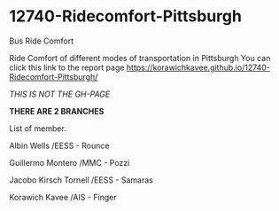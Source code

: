 # 12740-Ridecomfort-Pittsburgh

Bus Ride Comfort 

Ride Comfort of different modes of transportation in Pittsburgh
You can click this link to the report page
https://korawichkavee.github.io/12740-Ridecomfort-Pittsburgh/

*THIS IS NOT THE GH-PAGE*

**THERE ARE 2 BRANCHES**

List of member.

Albin Wells /EESS - Rounce

Guillermo Montero /MMC - Pozzi

Jacobo Kirsch Tornell /EESS - Samaras

Korawich Kavee  /AIS - Finger

